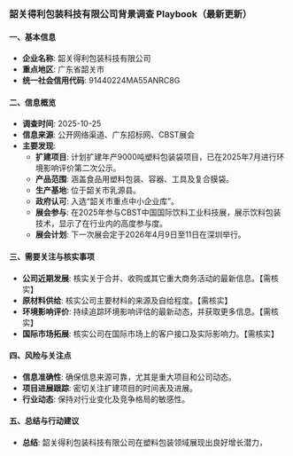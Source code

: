### 韶关得利包装科技有限公司背景调查 Playbook（最新更新）

#### 一、基本信息
- **企业名称**: 韶关得利包装科技有限公司
- **重点地区**: 广东省韶关市
- **统一社会信用代码**: 91440224MA55ANRC8G

#### 二、信息概览
- **调查时间**: 2025-10-25
- **信息来源**: 公开网络渠道、广东招标网、CBST展会
- **主要发现**:
  - **扩建项目**: 计划扩建年产9000吨塑料包装袋项目，已在2025年7月进行环境影响评价第二次公示。
  - **产品范围**: 涵盖食品用塑料包装、容器、工具及复合膜袋。
  - **生产基地**: 位于韶关市乳源县。
  - **政府认可**: 入选“韶关市重点中小企业库”。
  - **展会参与**: 在2025年参与CBST中国国际饮料工业科技展，展示饮料包装技术，显示了在行业内的高度参与度。
  - **展会计划**: 下一次展会定于2026年4月9日至11日在深圳举行。

#### 三、需要关注与核实事项
- **公司近期发展**: 核实关于合并、收购或其它重大商务活动的最新信息。【需核实】
- **原材料供给**: 核实公司主要材料的来源及自给程度。【需核实】
- **环境影响评价**: 持续追踪环境影响评估的最新动态，并获取更多信息。【需核实】
- **国际市场拓展**: 核实公司在国际市场上的客户接口及实际影响力。【需核实】

#### 四、风险与关注点
- **信息准确性**: 确保信息来源可靠，尤其是重大项目和公司动态。
- **项目进展跟踪**: 密切关注扩建项目的时间表及进展。
- **行业动态**: 保持对行业变化及竞争格局的敏感性。

#### 五、总结与行动建议
- **总结**: 韶关得利包装科技有限公司在塑料包装领域展现出良好增长潜力，